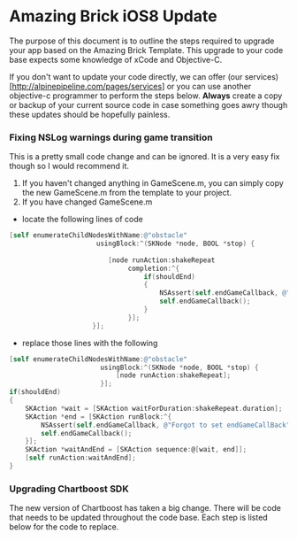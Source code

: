 # Amazing Brick iOS8 Update
The purpose of this document is to outline the steps required to upgrade your app based on the Amazing Brick Template.
This upgrade to your code base expects some knowledge of xCode and Objective-C.  

If you don't want to update your code directly, we can offer (our services)[http://alpinepipeline.com/pages/services] or you can use another objective-c programmer to perform the steps below.  **Always** create a copy or backup of your current source code in case something goes awry though these updates should be hopefully painless.


### Fixing NSLog warnings during game transition
This is a pretty small code change and can be ignored.  It is a very easy fix though so I would recommend it.

1. If you haven't changed anything in GameScene.m, you can simply copy the new GameScene.m from the template to your project.
2. If you have changed GameScene.m
  * locate the following lines of code
  ```objective-c
  [self enumerateChildNodesWithName:@"obstacle"
                        usingBlock:^(SKNode *node, BOOL *stop) {
                               
                           [node runAction:shakeRepeat
                                completion:^{
                                    if(shouldEnd)
                                    {
                                        NSAssert(self.endGameCallback, @"Forgot to set endGameCallBack");
                                        self.endGameCallback();
                                    }
                                }];
                       }];
  ```

  * replace those lines with the following
  ```objective-c
  [self enumerateChildNodesWithName:@"obstacle"
                         usingBlock:^(SKNode *node, BOOL *stop) {
                             [node runAction:shakeRepeat];
                         }];
  if(shouldEnd)
  {
      SKAction *wait = [SKAction waitForDuration:shakeRepeat.duration];
      SKAction *end = [SKAction runBlock:^{
          NSAssert(self.endGameCallback, @"Forgot to set endGameCallBack");
          self.endGameCallback();
      }];
      SKAction *waitAndEnd = [SKAction sequence:@[wait, end]];
      [self runAction:waitAndEnd];
  }
  ```

### Upgrading Chartboost SDK
The new version of Chartboost has taken a big change.  There will be code that needs to be updated throughout the code base.
Each step is listed below for the code to replace.  